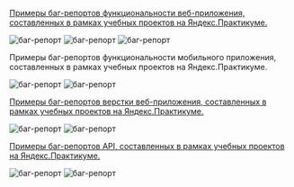 <ins> Примеры баг-репортов функциональности веб-приложения, составленных в рамках учебных проектов на Яндекс.Практикуме. </ins>

![баг-репорт](https://github.com/ShapovalovaEV/test/blob/main/bug_reports/bug_report%201.1.png)
![баг-репорт](https://github.com/ShapovalovaEV/test/blob/main/bug_reports/bug_report%201.2.png)
![баг-репорт](https://github.com/ShapovalovaEV/test/blob/main/bug_reports/bug_report%201.3.png)

<a id="a"> Примеры баг-репортов функциональности мобильного приложения, составленных в рамках учебных проектов на Яндекс.Практикуме. </a>

![баг-репорт](https://github.com/ShapovalovaEV/test/blob/main/bug_reports/bug_report%202.1.png)
![баг-репорт](https://github.com/ShapovalovaEV/test/blob/main/bug_reports/bug_report%202.2.png)

<a id="b"> </a>
<ins> Примеры баг-репортов верстки веб-приложения, составленных в рамках учебных проектов на Яндекс.Практикуме. </ins>

![баг-репорт](https://github.com/ShapovalovaEV/test/blob/main/bug_reports/bug_report%203.1.png)
![баг-репорт](https://github.com/ShapovalovaEV/test/blob/main/bug_reports/bug_report%203.2.png)

<a id="c"> </a>
<ins> Примеры баг-репортов API, составленных в рамках учебных проектов на Яндекс.Практикуме. </ins>

![баг-репорт](https://github.com/ShapovalovaEV/test/blob/main/bug_reports/bug_report%204.1.png)
![баг-репорт](https://github.com/ShapovalovaEV/test/blob/main/bug_reports/bug_report%204.2.png)
